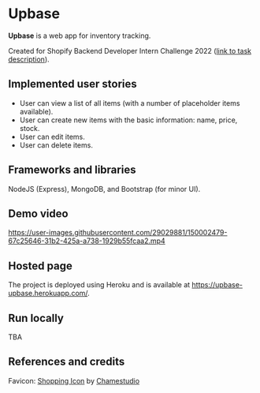 # Upbase

**Upbase** is a web app for inventory tracking.

Created for Shopify Backend Developer Intern Challenge 2022 ([link to task description](https://docs.google.com/document/d/1z9LZ_kZBUbg-O2MhZVVSqTmvDko5IJWHtuFmIu_Xg1A/edit)).

## Implemented user stories

- User can view a list of all items (with a number of placeholder items available).
- User can create new items with the basic information: name, price, stock.
- User can edit items.
- User can delete items.

## Frameworks and libraries

NodeJS (Express), MongoDB, and Bootstrap (for minor UI).

## Demo video

https://user-images.githubusercontent.com/29029881/150002479-67c25646-31b2-425a-a738-1929b55fcaa2.mp4

## Hosted page

The project is deployed using Heroku and is available at https://upbase-upbase.herokuapp.com/.

## Run locally

TBA

## References and credits

Favicon: <a href="https://iconscout.com/icons/shopping" target="_blank">Shopping Icon</a> by <a href="https://iconscout.com/contributors/chamedesign" target="_blank">Chamestudio</a>
